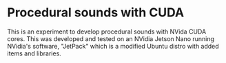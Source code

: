 # Procedural sounds with CUDA

This is an experiment to develop procedural sounds with NVida CUDA cores. This was developed and tested on an NVidia Jetson Nano running NVidia's software, "JetPack" which is a modified Ubuntu distro with added items and libraries.